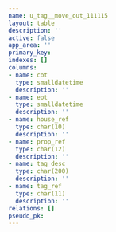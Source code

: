 ```yaml
---
name: u_tag__move_out_111115
layout: table
description: ''
active: false
app_area: ''
primary_key: 
indexes: []
columns:
- name: cot
  type: smalldatetime
  description: ''
- name: eot
  type: smalldatetime
  description: ''
- name: house_ref
  type: char(10)
  description: ''
- name: prop_ref
  type: char(12)
  description: ''
- name: tag_desc
  type: char(200)
  description: ''
- name: tag_ref
  type: char(11)
  description: ''
relations: []
pseudo_pk: 
---
```


